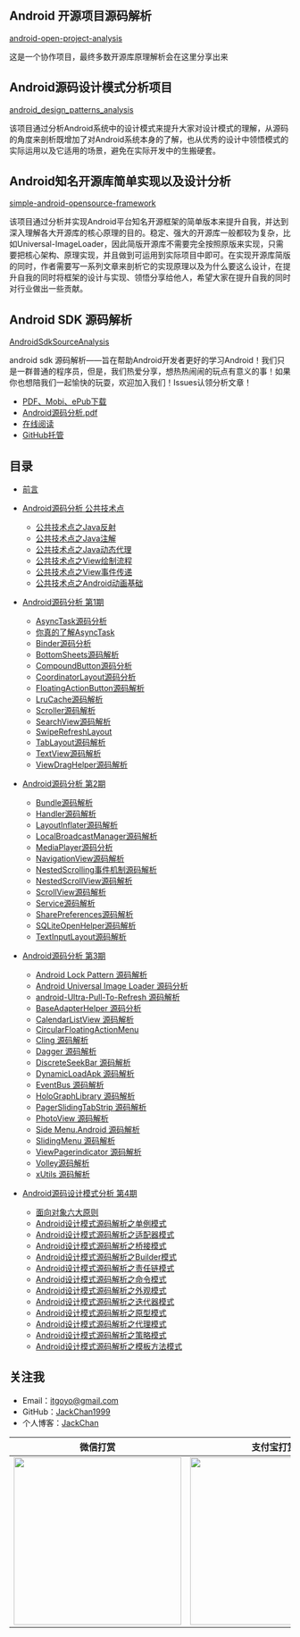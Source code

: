 ## Android 开源项目源码解析

[android-open-project-analysis](https://github.com/android-cn/android-open-project-analysis)

这是一个协作项目，最终多数开源库原理解析会在这里分享出来

## Android源码设计模式分析项目

[android_design_patterns_analysis](https://github.com/simple-android-framework-exchange/android_design_patterns_analysis)

该项目通过分析Android系统中的设计模式来提升大家对设计模式的理解，从源码的角度来剖析既增加了对Android系统本身的了解，也从优秀的设计中领悟模式的实际运用以及它适用的场景，避免在实际开发中的生搬硬套。

## Android知名开源库简单实现以及设计分析

[simple-android-opensource-framework](https://github.com/simple-android-framework-exchange/simple-android-opensource-framework)

该项目通过分析并实现Android平台知名开源框架的简单版本来提升自我，并达到深入理解各大开源库的核心原理的目的。稳定、强大的开源库一般都较为复杂，比如Universal-ImageLoader，因此简版开源库不需要完全按照原版来实现，只需要把核心架构、原理实现，并且做到可运用到实际项目中即可。在实现开源库简版的同时，作者需要写一系列文章来剖析它的实现原理以及为什么要这么设计，在提升自我的同时将框架的设计与实现、领悟分享给他人，希望大家在提升自我的同时对行业做出一些贡献。

## Android SDK 源码解析

[AndroidSdkSourceAnalysis](https://github.com/LittleFriendsGroup/AndroidSdkSourceAnalysis)

android sdk 源码解析——旨在帮助Android开发者更好的学习Android！我们只是一群普通的程序员，但是，我们热爱分享，想热热闹闹的玩点有意义的事！如果你也想陪我们一起愉快的玩耍，欢迎加入我们！Issues认领分析文章！

- [PDF、Mobi、ePub下载](https://www.gitbook.com/book/alleniverson/android-source-analysis/details)
- [Android源码分析.pdf](http://download.csdn.net/detail/axi295309066/9788564)
- [在线阅读](https://www.gitbook.com/book/alleniverson/android-source-analysis/content)
- [GitHub托管](https://github.com/JackChen1999/Android_Source_Analysis)


## 目录

* [前言](README.md)

* [Android源码分析 公共技术点](common\README.md)
  * [公共技术点之Java反射](common/公共技术点之Java反射.md)
  * [公共技术点之Java注解](common/公共技术点之Java注解.md)
  * [公共技术点之Java动态代理](common/公共技术点之Java动态代理.md)
  * [公共技术点之View绘制流程](common/公共技术点之View绘制流程.md)
  * [公共技术点之View事件传递](common/公共技术点之View事件传递.md)
  * [公共技术点之Android动画基础](common/公共技术点之Android动画基础.md)

* [Android源码分析 第1期](chapter1/README.md)
  * [AsyncTask源码分析](chapter1/AsyncTask源码分析.md)
  * [你真的了解AsyncTask](chapter1/你真的了解AsyncTask.md)
  * [Binder源码分析](chapter1/Binder源码分析.md)
  * [BottomSheets源码解析](chapter1/BottomSheets源码解析.md)
  * [CompoundButton源码分析](chapter1/CompoundButton源码分析.md)
  * [CoordinatorLayout源码分析](chapter1/CoordinatorLayout源码分析.md)
  * [FloatingActionButton源码解析](chapter1/FloatingActionButton源码解析.md)
  * [LruCache源码解析](chapter1/LruCache源码解析.md)
  * [Scroller源码解析](chapter1/Scroller源码解析.md)
  * [SearchView源码解析](chapter1/SearchView源码解析.md)
  * [SwipeRefreshLayout](chapter1/SwipeRefreshLayout.md)
  * [TabLayout源码解析](chapter1/TabLayout源码解析.md)
  * [TextView源码解析](chapter1/TextView源码解析.md)
  * [ViewDragHelper源码解析](chapter1/ViewDragHelper源码解析.md)

* [Android源码分析 第2期](chapter2\README.md)
  * [Bundle源码解析](chapter2/Bundle源码解析.md)
  * [Handler源码解析](chapter2/Handler源码解析.md)
  * [LayoutInflater源码解析](chapter2/LayoutInflater源码解析.md)
  * [LocalBroadcastManager源码解析](chapter2/LocalBroadcastManager源码解析.md)
  * [MediaPlayer源码分析](chapter2/MediaPlayer源码分析.md)
  * [NavigationView源码解析](chapter2/NavigationView源码解析.md)
  * [NestedScrolling事件机制源码解析](chapter2/NestedScrolling事件机制源码解析.md)
  * [NestedScrollView源码解析](chapter2/NestedScrollView源码解析.md)
  * [ScrollView源码解析](chapter2/ScrollView源码解析.md)
  * [Service源码解析](chapter2/Service源码解析.md)
  * [SharePreferences源码解析](chapter2/SharePreferences源码解析.md)
  * [SQLiteOpenHelper源码解析](chapter2/SQLiteOpenHelper源码解析.md)
  * [TextInputLayout源码解析](chapter2/TextInputLayout源码解析.md)

* [Android源码分析 第3期](chapter3\README.md)
  * [Android Lock Pattern 源码解析](chapter3/Android%20Lock%20Pattern%20源码解析.md)
  * [Android Universal Image Loader 源码分析](chapter3/Android%20Universal%20Image%20Loader%20源码分析.md)
  * [android-Ultra-Pull-To-Refresh 源码解析](chapter3/android-Ultra-Pull-To-Refresh%20源码解析.md)
  * [BaseAdapterHelper 源码分析](chapter3/BaseAdapterHelper%20源码分析.md)
  * [CalendarListView 源码解析](chapter3/CalendarListView%20源码解析.md)
  * [CircularFloatingActionMenu](chapter3/CircularFloatingActionMenu.md)
  * [Cling 源码解析](chapter3/Cling%20源码解析.md)
  * [Dagger 源码解析](chapter3/Dagger%20源码解析.md)
  * [DiscreteSeekBar 源码解析](chapter3/DiscreteSeekBar%20源码解析.md)
  * [DynamicLoadApk 源码解析](chapter3/DynamicLoadApk%20源码解析.md)
  * [EventBus 源码解析](chapter3/EventBus%20源码解析.md)
  * [HoloGraphLibrary 源码解析](chapter3/HoloGraphLibrary%20源码解析.md)
  * [PagerSlidingTabStrip 源码解析](chapter3/PagerSlidingTabStrip%20源码解析.md)
  * [PhotoView 源码解析](chapter3/PhotoView%20源码解析.md)
  * [Side Menu.Android 源码解析](chapter3/Side%20Menu.Android%20源码解析.md)
  * [SlidingMenu 源码解析](chapter3/SlidingMenu%20源码解析.md)
  * [ViewPagerindicator 源码解析](chapter3/ViewPagerindicator%20源码解析.md)
  * [Volley源码解析](chapter3/Volley源码解析.md)
  * [xUtils 源码解析](chapter3/xUtils%20源码解析.md)

* [Android源码设计模式分析 第4期](design_patterns/android_design_patterns_analysis.md)
  * [面向对象六大原则](design_patterns/oop-principles/oop-principles.md)
  * [Android设计模式源码解析之单例模式](design_patterns/singleton/readme.md)
  * [Android设计模式源码解析之适配器模式](design_patterns/adapter/readme.md)
  * [Android设计模式源码解析之桥接模式](design_patterns/bridge/readme.md)
  * [Android设计模式源码解析之Builder模式](design_patterns/builder/readme.md)
  * [Android设计模式源码解析之责任链模式](design_patterns/chain-of-responsibility/readme.md)
  * [Android设计模式源码解析之命令模式](design_patterns/command/readme.md)
  * [Android设计模式源码解析之外观模式](design_patterns/facade/readme.md)
  * [Android设计模式源码解析之迭代器模式](design_patterns/iterator/readme.md)
  * [Android设计模式源码解析之原型模式](design_patterns/prototype/readme.md)
  * [Android设计模式源码解析之代理模式](design_patterns/proxy/README.md)
  * [Android设计模式源码解析之策略模式](design_patterns/strategy/README.md)
  * [Android设计模式源码解析之模板方法模式](design_patterns/template-method/readme.md)

## 关注我

- Email：<itgoyo@gmail.com>
- GitHub：[JackChan1999](https://github.com/JackChan1999)
- 个人博客：[JackChan](http://kotlinandroid.net/)

|                   微信打赏                   |                  支付宝打赏                   |
| :--------------------------------------: | :--------------------------------------: |
| <img src="assets/weixin.png" width="300" /> | <img src="assets/支付宝.jpg" width="300" /> |
